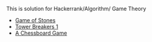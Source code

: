 This is solution for Hackerrank/Algorithm/ Game Theory

* [Game of Stones](https://www.hackerrank.com/challenges/game-of-stones-1/problem)
* [Tower Breakers 1](https://www.hackerrank.com/challenges/tower-breakers-1/problem)
* [A Chessboard Game](https://www.hackerrank.com/challenges/a-chessboard-game-1/problem)
